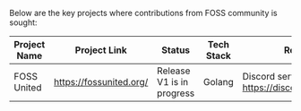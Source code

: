 Below are the key projects where contributions from FOSS community is sought:

| Project Name        	| Project Link                     	| Status        	| Tech Stack        	| Remarks                                              	|
|---------------------	|---------------------------------	|----------------	|----------------	|------------------------------------------------------	|
| FOSS United         	| https://fossunited.org/         	| Release V1 is in progress	| Golang | Discord server details : https://discord.gg/qaBkBwru 	|
